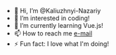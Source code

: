 - 👋 Hi, I’m @Kaliuzhnyi-Nazariy
- 👀 I’m interested in coding!
- 🌱 I’m currently learning Vue.js!
- 📫 How to reach me [e-mail](kaliuzhnyinazarii@gmail.com)
- ⚡ Fun fact: I love what I'm doing!

<!---
Kaliuzhnyi-Nazariy/Kaliuzhnyi-Nazariy is a ✨ special ✨ repository because its `README.md` (this file) appears on your GitHub profile.
You can click the Preview link to take a look at your changes.
--->
